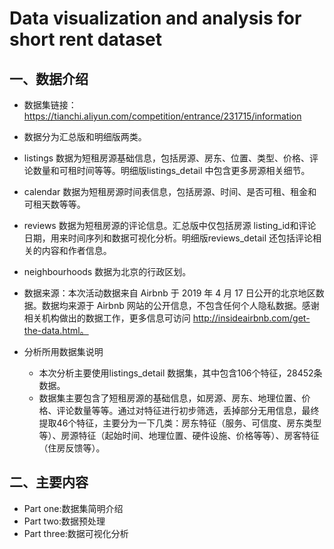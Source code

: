# Data visualization and analysis for short rent dataset

## 一、数据介绍

- 数据集链接：https://tianchi.aliyun.com/competition/entrance/231715/information

- 数据分为汇总版和明细版两类。
- listings 数据为短租房源基础信息，包括房源、房东、位置、类型、价格、评论数量和可租时间等等。明细版listings_detail 中包含更多房源相关细节。
- calendar 数据为短租房源时间表信息，包括房源、时间、是否可租、租金和可租天数等等。
- reviews 数据为短租房源的评论信息。汇总版中仅包括房源 listing_id和评论日期，用来时间序列和数据可视化分析。明细版reviews_detail 还包括评论相关的内容和作者信息。
- neighbourhoods 数据为北京的行政区划。
- 数据来源：本次活动数据来自 Airbnb 于 2019 年 4 月 17 日公开的北京地区数据。数据均来源于 Airbnb 网站的公开信息，不包含任何个人隐私数据。感谢相关机构做出的数据工作，更多信息可访问 http://insideairbnb.com/get-the-data.html。

- 分析所用数据集说明
    - 本次分析主要使用listings_detail 数据集，其中包含106个特征，28452条数据。
    - 数据集主要包含了短租房源的基础信息，如房源、房东、地理位置、价格、评论数量等等。通过对特征进行初步筛选，丢掉部分无用信息，最终提取46个特征，主要分为一下几类：房东特征（服务、可信度、房东类型等）、房源特征（起始时间、地理位置、硬件设施、价格等等）、房客特征（住房反馈等）。


## 二、主要内容

- Part one:数据集简明介绍
- Part two:数据预处理
- Part three:数据可视化分析